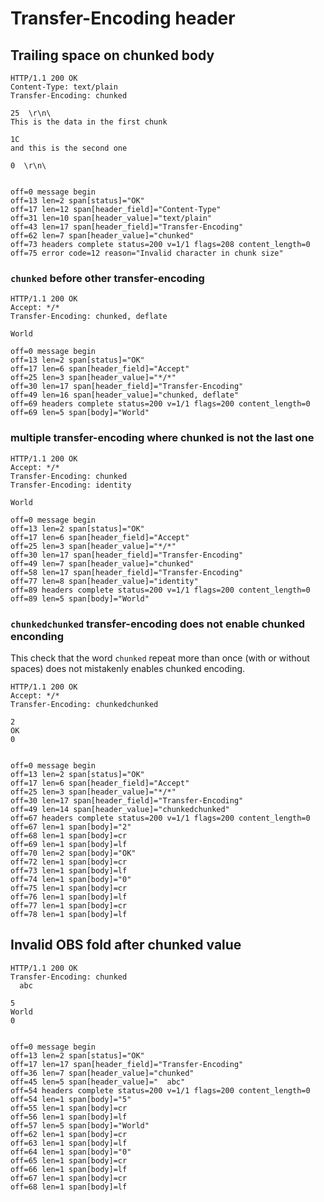 Transfer-Encoding header
========================

## Trailing space on chunked body

<!-- meta={"type": "response"} -->
```http
HTTP/1.1 200 OK
Content-Type: text/plain
Transfer-Encoding: chunked

25  \r\n\
This is the data in the first chunk

1C
and this is the second one

0  \r\n\


```

```log
off=0 message begin
off=13 len=2 span[status]="OK"
off=17 len=12 span[header_field]="Content-Type"
off=31 len=10 span[header_value]="text/plain"
off=43 len=17 span[header_field]="Transfer-Encoding"
off=62 len=7 span[header_value]="chunked"
off=73 headers complete status=200 v=1/1 flags=208 content_length=0
off=75 error code=12 reason="Invalid character in chunk size"
```

### `chunked` before other transfer-encoding

<!-- meta={"type": "response"} -->
```http
HTTP/1.1 200 OK
Accept: */*
Transfer-Encoding: chunked, deflate

World
```

```log
off=0 message begin
off=13 len=2 span[status]="OK"
off=17 len=6 span[header_field]="Accept"
off=25 len=3 span[header_value]="*/*"
off=30 len=17 span[header_field]="Transfer-Encoding"
off=49 len=16 span[header_value]="chunked, deflate"
off=69 headers complete status=200 v=1/1 flags=200 content_length=0
off=69 len=5 span[body]="World"
```

### multiple transfer-encoding where chunked is not the last one

<!-- meta={"type": "response"} -->
```http
HTTP/1.1 200 OK
Accept: */*
Transfer-Encoding: chunked
Transfer-Encoding: identity

World
```

```log
off=0 message begin
off=13 len=2 span[status]="OK"
off=17 len=6 span[header_field]="Accept"
off=25 len=3 span[header_value]="*/*"
off=30 len=17 span[header_field]="Transfer-Encoding"
off=49 len=7 span[header_value]="chunked"
off=58 len=17 span[header_field]="Transfer-Encoding"
off=77 len=8 span[header_value]="identity"
off=89 headers complete status=200 v=1/1 flags=200 content_length=0
off=89 len=5 span[body]="World"
```

### `chunkedchunked` transfer-encoding does not enable chunked enconding

This check that the word `chunked` repeat more than once (with or without spaces) does not mistakenly enables chunked encoding.

<!-- meta={"type": "response"} -->
```http
HTTP/1.1 200 OK
Accept: */*
Transfer-Encoding: chunkedchunked

2
OK
0


```

```log
off=0 message begin
off=13 len=2 span[status]="OK"
off=17 len=6 span[header_field]="Accept"
off=25 len=3 span[header_value]="*/*"
off=30 len=17 span[header_field]="Transfer-Encoding"
off=49 len=14 span[header_value]="chunkedchunked"
off=67 headers complete status=200 v=1/1 flags=200 content_length=0
off=67 len=1 span[body]="2"
off=68 len=1 span[body]=cr
off=69 len=1 span[body]=lf
off=70 len=2 span[body]="OK"
off=72 len=1 span[body]=cr
off=73 len=1 span[body]=lf
off=74 len=1 span[body]="0"
off=75 len=1 span[body]=cr
off=76 len=1 span[body]=lf
off=77 len=1 span[body]=cr
off=78 len=1 span[body]=lf
```

## Invalid OBS fold after chunked value

<!-- meta={"type": "response-lenient-headers" } -->
```http
HTTP/1.1 200 OK
Transfer-Encoding: chunked
  abc

5
World
0


```

```log
off=0 message begin
off=13 len=2 span[status]="OK"
off=17 len=17 span[header_field]="Transfer-Encoding"
off=36 len=7 span[header_value]="chunked"
off=45 len=5 span[header_value]="  abc"
off=54 headers complete status=200 v=1/1 flags=200 content_length=0
off=54 len=1 span[body]="5"
off=55 len=1 span[body]=cr
off=56 len=1 span[body]=lf
off=57 len=5 span[body]="World"
off=62 len=1 span[body]=cr
off=63 len=1 span[body]=lf
off=64 len=1 span[body]="0"
off=65 len=1 span[body]=cr
off=66 len=1 span[body]=lf
off=67 len=1 span[body]=cr
off=68 len=1 span[body]=lf
```

